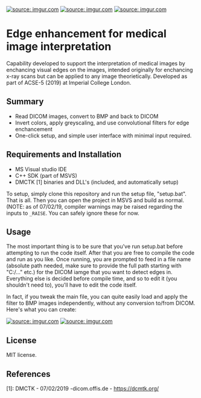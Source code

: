 <a href="https://imgur.com/SADgi5k"><img src="https://i.imgur.com/SADgi5k.jpg" title="source: imgur.com" /></a>
<a href="https://imgur.com/YwXwEwg"><img src="https://i.imgur.com/YwXwEwg.jpg" title="source: imgur.com" /></a>
<a href="https://imgur.com/q2WSgfi"><img src="https://i.imgur.com/q2WSgfi.jpg" title="source: imgur.com" /></a>


# Edge enhancement for medical image interpretation #

Capability developed to support the interpretation of medical images by enchancing visual edges on the images, intended originally for enchancing x-ray scans but can be applied to any image theorietically. Developed as part of ACSE-5 (2019) at Imperial College London.

## Summary ##
- Read DICOM images, convert to BMP and back to DICOM
- Invert colors, apply greyscaling, and use convolutional filters for edge enchancement
- One-click setup, and simple user interface with minimal input required. 

## Requirements and Installation ##

- MS Visual studio IDE
- C++ SDK (part of MSVS)
- DMCTK [1] binaries and DLL's (included, and automatically setup)

To setup, simply clone this repository and run the setup file, "setup.bat". That is all. Then you can open the project in MSVS and build as normal. (NOTE: as of 07/02/19, compiler warnings may be raised regarding the inputs to ``_RAISE``. You can safely ignore these for now. 

## Usage ##

The most important thing is to be sure that you've run setup.bat before attempting to run the code itself. After that you are free to compile the code and run as you like. Once running, you are prompted to feed in a file name (absolute path needed, make sure to provide the full path starting with "C:/..." etc.) for the DICOM iamge that you want to detect edges in. Everything else is decided before compile time, and so to edit it (you shouldn't need to), you'll have to edit the code itself.

In fact, if you tweak the main file, you can quite easily load and apply the filter to BMP images independently, without any conversion to/from DICOM. Here's what you can create:

<a href="https://imgur.com/TUrFtyz"><img src="https://i.imgur.com/TUrFtyz.png" title="source: imgur.com" /></a>
<a href="https://imgur.com/6SoOfR1"><img src="https://i.imgur.com/6SoOfR1.png" title="source: imgur.com" /></a>


## License ##
MIT license.

## References ##
[1]: DMCTK - 07/02/2019 -dicom.offis.de - https://dcmtk.org/

